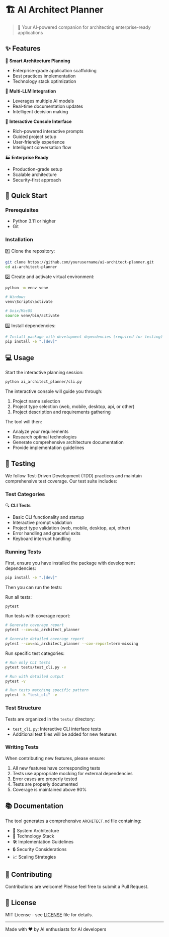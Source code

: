 # 🏗️ AI Architect Planner

> 🤖 Your AI-powered companion for architecting enterprise-ready applications

## ✨ Features

🎯 **Smart Architecture Planning**
- Enterprise-grade application scaffolding
- Best practices implementation
- Technology stack optimization

🧠 **Multi-LLM Integration**
- Leverages multiple AI models
- Real-time documentation updates
- Intelligent decision making

🎨 **Interactive Console Interface**
- Rich-powered interactive prompts
- Guided project setup
- User-friendly experience
- Intelligent conversation flow

🏭 **Enterprise Ready**
- Production-grade setup
- Scalable architecture
- Security-first approach

## 🚀 Quick Start

### Prerequisites
- Python 3.11 or higher
- Git

### Installation

1️⃣ Clone the repository:
```bash
git clone https://github.com/yourusername/ai-architect-planner.git
cd ai-architect-planner
```

2️⃣ Create and activate virtual environment:
```bash
python -m venv venv

# Windows
venv\Scripts\activate

# Unix/MacOS
source venv/bin/activate
```

3️⃣ Install dependencies:
```bash
# Install package with development dependencies (required for testing)
pip install -e ".[dev]"
```

## 💻 Usage

Start the interactive planning session:
```bash
python ai_architect_planner/cli.py
```

The interactive console will guide you through:
1. Project name selection
2. Project type selection (web, mobile, desktop, api, or other)
3. Project description and requirements gathering

The tool will then:
- Analyze your requirements
- Research optimal technologies
- Generate comprehensive architecture documentation
- Provide implementation guidelines

## 🧪 Testing

We follow Test-Driven Development (TDD) practices and maintain comprehensive test coverage. Our test suite includes:

### Test Categories

🔍 **CLI Tests**
- Basic CLI functionality and startup
- Interactive prompt validation
- Project type validation (web, mobile, desktop, api, other)
- Error handling and graceful exits
- Keyboard interrupt handling

### Running Tests

First, ensure you have installed the package with development dependencies:
```bash
pip install -e ".[dev]"
```

Then you can run the tests:

Run all tests:
```bash
pytest
```

Run tests with coverage report:
```bash
# Generate coverage report
pytest --cov=ai_architect_planner

# Generate detailed coverage report
pytest --cov=ai_architect_planner --cov-report=term-missing
```

Run specific test categories:
```bash
# Run only CLI tests
pytest tests/test_cli.py -v

# Run with detailed output
pytest -v

# Run tests matching specific pattern
pytest -k "test_cli" -v
```

### Test Structure

Tests are organized in the `tests/` directory:
- `test_cli.py`: Interactive CLI interface tests
- Additional test files will be added for new features

### Writing Tests

When contributing new features, please ensure:
1. All new features have corresponding tests
2. Tests use appropriate mocking for external dependencies
3. Error cases are properly tested
4. Tests are properly documented
5. Coverage is maintained above 90%

## 📚 Documentation

The tool generates a comprehensive `ARCHITECT.md` file containing:
- 📐 System Architecture
- 🔧 Technology Stack
- 🛠️ Implementation Guidelines
- 🔒 Security Considerations
- 📈 Scaling Strategies

## 🤝 Contributing

Contributions are welcome! Please feel free to submit a Pull Request.

## 📄 License

MIT License - see [LICENSE](LICENSE) file for details.

---
Made with ❤️ by AI enthusiasts for AI developers
